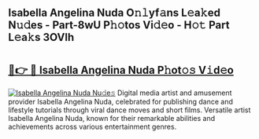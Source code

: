 ## Isabella Angelina Nuda O𝚗𝚕yf𝚊ns L𝚎a𝚔ed N𝚞𝚍es - Part-8wU P𝚑𝚘tos Vi𝚍𝚎o - H𝚘𝚝 Part L𝚎a𝚔s 3OVlh

# <h2><a href="http://kf7n8v.oniu.top/?m=Isabella+Angelina+Nuda">🔗👉 🔴 Isabella Angelina Nuda P𝚑ot𝚘𝚜 V𝚒d𝚎o</a></h2>

[![Isabella Angelina Nuda Nu𝚍e𝚜](https://i.imgur.com/0qMVB7G.gif)](http://kf7n8v.oniu.top/?m=Isabella+Angelina+Nuda)
Digital media artist and amusement provider Isabella Angelina Nuda, celebrated for publishing dance and lifestyle tutorials through viral dance moves and short films. Versatile artist Isabella Angelina Nuda, known for their remarkable abilities and achievements across various entertainment genres.  
